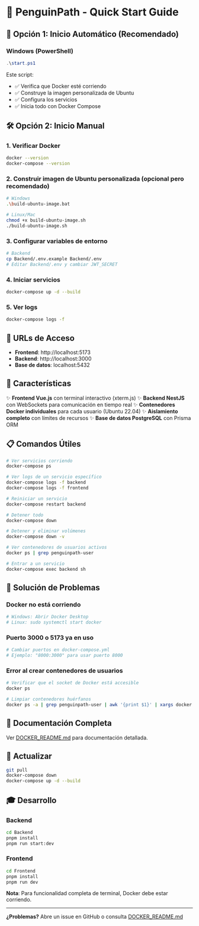 # 🐧 PenguinPath - Quick Start Guide

## 🚀 Opción 1: Inicio Automático (Recomendado)

### Windows (PowerShell)
```powershell
.\start.ps1
```

Este script:
- ✅ Verifica que Docker esté corriendo
- ✅ Construye la imagen personalizada de Ubuntu
- ✅ Configura los servicios
- ✅ Inicia todo con Docker Compose

## 🛠️ Opción 2: Inicio Manual

### 1. Verificar Docker
```bash
docker --version
docker-compose --version
```

### 2. Construir imagen de Ubuntu personalizada (opcional pero recomendado)
```bash
# Windows
.\build-ubuntu-image.bat

# Linux/Mac
chmod +x build-ubuntu-image.sh
./build-ubuntu-image.sh
```

### 3. Configurar variables de entorno
```bash
# Backend
cp Backend/.env.example Backend/.env
# Editar Backend/.env y cambiar JWT_SECRET
```

### 4. Iniciar servicios
```bash
docker-compose up -d --build
```

### 5. Ver logs
```bash
docker-compose logs -f
```

## 📍 URLs de Acceso

- **Frontend**: http://localhost:5173
- **Backend**: http://localhost:3000
- **Base de datos**: localhost:5432

## 🎯 Características

✨ **Frontend Vue.js** con terminal interactivo (xterm.js)
✨ **Backend NestJS** con WebSockets para comunicación en tiempo real
✨ **Contenedores Docker individuales** para cada usuario (Ubuntu 22.04)
✨ **Aislamiento completo** con límites de recursos
✨ **Base de datos PostgreSQL** con Prisma ORM

## 📋 Comandos Útiles

```bash
# Ver servicios corriendo
docker-compose ps

# Ver logs de un servicio específico
docker-compose logs -f backend
docker-compose logs -f frontend

# Reiniciar un servicio
docker-compose restart backend

# Detener todo
docker-compose down

# Detener y eliminar volúmenes
docker-compose down -v

# Ver contenedores de usuarios activos
docker ps | grep penguinpath-user

# Entrar a un servicio
docker-compose exec backend sh
```

## 🐛 Solución de Problemas

### Docker no está corriendo
```bash
# Windows: Abrir Docker Desktop
# Linux: sudo systemctl start docker
```

### Puerto 3000 o 5173 ya en uso
```bash
# Cambiar puertos en docker-compose.yml
# Ejemplo: "8000:3000" para usar puerto 8000
```

### Error al crear contenedores de usuarios
```bash
# Verificar que el socket de Docker está accesible
docker ps

# Limpiar contenedores huérfanos
docker ps -a | grep penguinpath-user | awk '{print $1}' | xargs docker rm -f
```

## 📖 Documentación Completa

Ver [DOCKER_README.md](DOCKER_README.md) para documentación detallada.

## 🔄 Actualizar

```bash
git pull
docker-compose down
docker-compose up -d --build
```

## 🎓 Desarrollo

### Backend
```bash
cd Backend
pnpm install
pnpm run start:dev
```

### Frontend
```bash
cd Frontend
pnpm install
pnpm run dev
```

**Nota**: Para funcionalidad completa de terminal, Docker debe estar corriendo.

---

**¿Problemas?** Abre un issue en GitHub o consulta [DOCKER_README.md](DOCKER_README.md)
